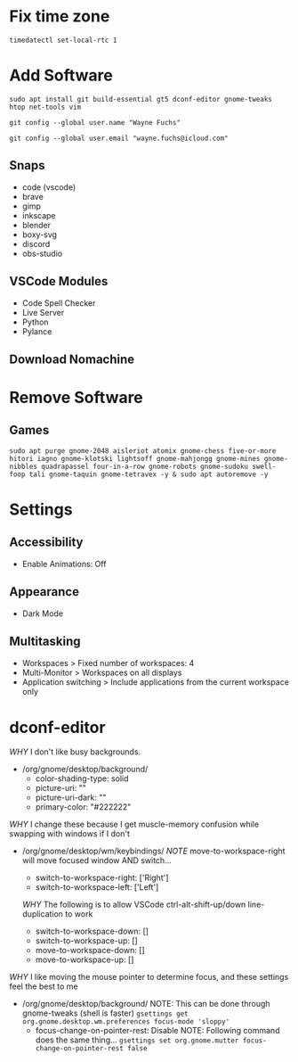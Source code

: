 # Fix time zone

`timedatectl set-local-rtc 1`

# Add Software

`sudo apt install git build-essential gt5 dconf-editor gnome-tweaks htop net-tools vim`

`git config --global user.name "Wayne Fuchs"`

`git config --global user.email "wayne.fuchs@icloud.com"`

## Snaps

* code (vscode)
* brave
* gimp
* inkscape
* blender
* boxy-svg
* discord
* obs-studio

## VSCode Modules

* Code Spell Checker
* Live Server
* Python
* Pylance

## Download Nomachine

# Remove Software

## Games

`sudo apt purge gnome-2048 aisleriot atomix gnome-chess five-or-more hitori iagno gnome-klotski lightsoff gnome-mahjongg gnome-mines gnome-nibbles quadrapassel four-in-a-row gnome-robots gnome-sudoku swell-foop tali gnome-taquin gnome-tetravex -y & sudo apt autoremove -y`

# Settings

## Accessibility

* Enable Animations: Off

## Appearance

* Dark Mode

## Multitasking

* Workspaces > Fixed number of workspaces: 4
* Multi-Monitor > Workspaces on all displays
* Application switching > Include applications from the current workspace only


# dconf-editor

*WHY* I don't like busy backgrounds.
* /org/gnome/desktop/background/
	* color-shading-type: solid
	* picture-uri: ""
	* picture-uri-dark: ""
	* primary-color: "#222222"

*WHY* I change these because I get muscle-memory confusion while swapping with windows if I don't
* /org/gnome/desktop/wm/keybindings/
	*NOTE* move-to-workspace-right will move focused window AND switch...
	* switch-to-workspace-right: ['<Ctrl><Super>Right']
	* switch-to-workspace-left: ['<Ctrl><Super>Left']

	*WHY* The following is to allow VSCode ctrl-alt-shift-up/down line-duplication to work
	* switch-to-workspace-down: []
	* switch-to-workspace-up: []
	* move-to-workspace-down: []
	* move-to-workspace-up: []

*WHY* I like moving the mouse pointer to determine focus, and these settings feel the best to me
* /org/gnome/desktop/background/
	NOTE: This can be done through gnome-tweaks (shell is faster)
	`gsettings get org.gnome.desktop.wm.preferences focus-mode 'sloppy'`
	* focus-change-on-pointer-rest: Disable
	NOTE: Following command does the same thing...
	`gsettings set org.gnome.mutter focus-change-on-pointer-rest false`


